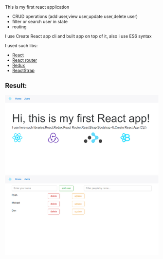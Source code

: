 <p>This is my first react application</p>
<ul>
  <li>CRUD operations (add user,view user,update user,delete user)</li>
  <li>filter or search user in state</li>
  <li>routing</li>
</ul>
<p>I use Create React app cli and built app on top of it, also i use ES6 syntax</p>
<p>I used such libs:</p>
<ul>
  <li><a target="_blank" href="https://github.com/facebook/react">React</li>
  <li><a target="_blank" href="https://github.com/ReactTraining/react-router">React router</a></li>
  <li><a target="_blank" href="https://github.com/reactjs/redux">Redux</a></li>
  <li><a target="_blank" href="https://github.com/reactstrap/reactstrap">ReactStrap</a></li>
</ul>
<h2>Result:</h2>
<img src="screen1.png"/>
<img src="screen2.png"/>